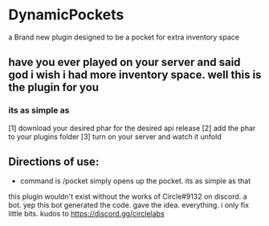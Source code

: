 # DynamicPockets
a Brand new plugin designed to be a pocket for extra inventory space

## have you ever played on your server and said god i wish i had more inventory space. well this is the plugin for you
### its as simple as 
[1] download your desired phar for the desired api release
[2] add the phar to your plugins folder
[3] turn on your server and watch it unfold

## Directions of use:
- command is /pocket
simply opens up the pocket. its as simple as that





this plugin wouldn't exist without the works of Circle#9132 on discord. a bot. 
yep this bot generated the code. gave the idea. everything. i only fix little bits.
kudos to https://discord.gg/circlelabs